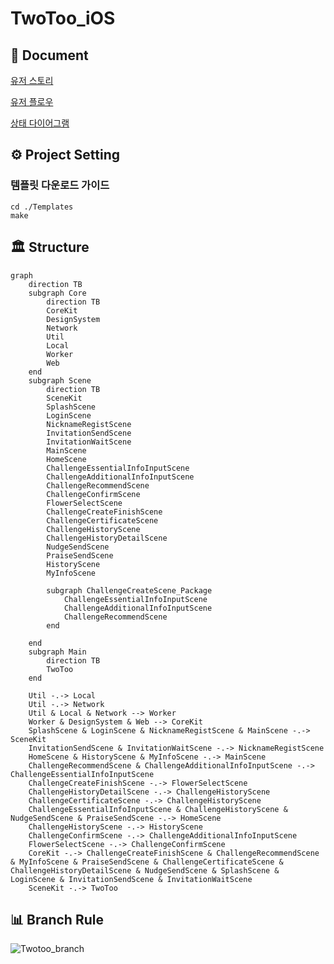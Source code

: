 # TwoToo_iOS

## 📒 Document

[유저 스토리](https://github.com/mash-up-kr/TwoToo_iOS/tree/master/Document/User%20Story)

[유저 플로우](https://github.com/mash-up-kr/TwoToo_iOS/tree/master/Document/Chart%20%26%20Diagram/User%20Flow)

[상태 다이어그램](https://github.com/mash-up-kr/TwoToo_iOS/tree/master/Document/Chart%20%26%20Diagram/State%20Diagram)


## ⚙️ Project Setting

### 템플릿 다운로드 가이드
```
cd ./Templates
make
```

## 🏛️ Structure

```mermaid
graph 
    direction TB
    subgraph Core
        direction TB
        CoreKit
        DesignSystem
        Network
        Util
        Local
        Worker
        Web
    end
    subgraph Scene
        direction TB
        SceneKit
        SplashScene
        LoginScene
        NicknameRegistScene
        InvitationSendScene
        InvitationWaitScene
        MainScene
        HomeScene
        ChallengeEssentialInfoInputScene
        ChallengeAdditionalInfoInputScene
        ChallengeRecommendScene
        ChallengeConfirmScene
        FlowerSelectScene
        ChallengeCreateFinishScene
        ChallengeCertificateScene
        ChallengeHistoryScene
        ChallengeHistoryDetailScene
        NudgeSendScene
        PraiseSendScene
        HistoryScene
        MyInfoScene

        subgraph ChallengeCreateScene_Package
            ChallengeEssentialInfoInputScene
            ChallengeAdditionalInfoInputScene
            ChallengeRecommendScene
        end

    end
    subgraph Main
        direction TB
        TwoToo
    end

    Util -.-> Local
    Util -.-> Network
    Util & Local & Network --> Worker
    Worker & DesignSystem & Web --> CoreKit
    SplashScene & LoginScene & NicknameRegistScene & MainScene -.-> SceneKit
    InvitationSendScene & InvitationWaitScene -.-> NicknameRegistScene
    HomeScene & HistoryScene & MyInfoScene -.-> MainScene
    ChallengeRecommendScene & ChallengeAdditionalInfoInputScene -.-> ChallengeEssentialInfoInputScene
    ChallengeCreateFinishScene -.-> FlowerSelectScene
    ChallengeHistoryDetailScene -.-> ChallengeHistoryScene
    ChallengeCertificateScene -.-> ChallengeHistoryScene
    ChallengeEssentialInfoInputScene & ChallengeHistoryScene & NudgeSendScene & PraiseSendScene -.-> HomeScene
    ChallengeHistoryScene -.-> HistoryScene
    ChallengeConfirmScene -.-> ChallengeAdditionalInfoInputScene
    FlowerSelectScene -.-> ChallengeConfirmScene
    CoreKit -.-> ChallengeCreateFinishScene & ChallengeRecommendScene & MyInfoScene & PraiseSendScene & ChallengeCertificateScene & ChallengeHistoryDetailScene & NudgeSendScene & SplashScene & LoginScene & InvitationSendScene & InvitationWaitScene
    SceneKit -.-> TwoToo
```

## 📊 Branch Rule

![Twotoo_branch](https://github.com/mash-up-kr/TwoToo_iOS/assets/39177603/b49ef81d-2980-4a11-b261-2f6b15e24dca)


